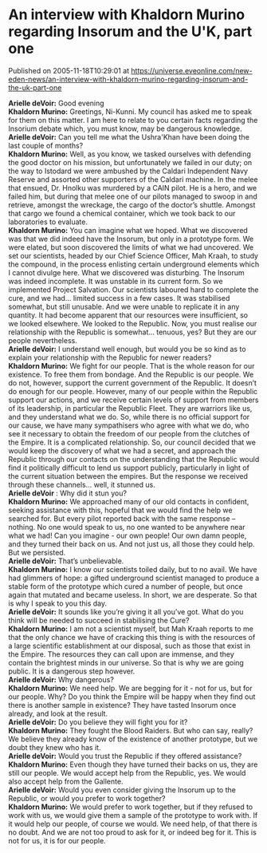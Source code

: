 # An interview with Khaldorn Murino regarding Insorum and the U'K, part one
Published on 2005-11-18T10:29:01 at https://universe.eveonline.com/new-eden-news/an-interview-with-khaldorn-murino-regarding-insorum-and-the-uk-part-one

**Arielle deVoir:** Good evening  
**Khaldorn Murino:** Greetings, Ni-Kunni. My council has asked me to speak for them on this matter. I am here to relate to you certain facts regarding the Insorium debate which, you must know, may be dangerous knowledge.  
**Arielle deVoir:** Can you tell me what the Ushra'Khan have been doing the last couple of months?  
**Khaldorn Murino:** Well, as you know, we tasked ourselves with defending the good doctor on his mission, but unfortunately we failed in our duty; on the way to Istodard we were ambushed by the Caldari Independent Navy Reserve and assorted other supporters of the Caldari machine. In the melee that ensued, Dr. Hnolku was murdered by a CAIN pilot. He is a hero, and we failed him, but during that melee one of our pilots managed to swoop in and retrieve, amongst the wreckage, the cargo of the doctor’s shuttle. Amongst that cargo we found a chemical container, which we took back to our laboratories to evaluate.  
**Khaldorn Murino:** You can imagine what we hoped. What we discovered was that we did indeed have the Insorum, but only in a prototype form. We were elated, but soon discovered the limits of what we had uncovered. We set our scientists, headed by our Chief Science Officer, Mah Kraah, to study the compound, in the process enlisting certain underground elements which I cannot divulge here. What we discovered was disturbing. The Insorum was indeed incomplete. It was unstable in its current form. So we implemented Project Salvation. Our scientists laboured hard to complete the cure, and we had... limited success in a few cases. It was stabilised somewhat, but still unusable. And we were unable to replicate it in any quantity. It had become apparent that our resources were insufficient, so we looked elsewhere. We looked to the Republic. Now, you must realise our relationship with the Republic is somewhat... tenuous, yes? But they are our people nevertheless.  
**Arielle deVoir:** I understand well enough, but would you be so kind as to explain your relationship with the Republic for newer readers?  
**Khaldorn Murino:** We fight for our people. That is the whole reason for our existence. To free them from bondage. And the Republic is our people. We do not, however, support the current government of the Republic. It doesn’t do enough for our people. However, many of our people within the Republic support our actions, and we receive certain levels of support from members of its leadership, in particular the Republic Fleet. They are warriors like us, and they understand what we do. So, while there is no official support for our cause, we have many sympathisers who agree with what we do, who see it necessary to obtain the freedom of our people from the clutches of the Empire. It is a complicated relationship. So, our council decided that we would keep the discovery of what we had a secret, and approach the Republic through our contacts on the understanding that the Republic would find it politically difficult to lend us support publicly, particularly in light of the current situation between the empires. But the response we received through these channels... well, it stunned us.  
**Arielle deVoir** : Why did it stun you?  
**Khaldorn Murino:** We approached many of our old contacts in confident, seeking assistance with this, hopeful that we would find the help we searched for. But every pilot reported back with the same response – nothing. No one would speak to us, no one wanted to be anywhere near what we had! Can you imagine - our own people! Our own damn people, and they turned their back on us. And not just us, all those they could help. But we persisted.  
**Arielle deVoir:** That’s unbelievable.  
**Khaldorn Murino:** I know our scientists toiled daily, but to no avail. We have had glimmers of hope: a gifted underground scientist managed to produce a stable form of the prototype which cured a number of people, but once again that mutated and became useless. In short, we are desperate. So that is why I speak to you this day.  
**Arielle deVoir:** It sounds like you’re giving it all you’ve got. What do you think will be needed to succeed in stabilising the Cure?  
**Khaldorn Murino:** I am not a scientist myself, but Mah Kraah reports to me that the only chance we have of cracking this thing is with the resources of a large scientific establishment at our disposal, such as those that exist in the Empire. The resources they can call upon are immense, and they contain the brightest minds in our universe. So that is why we are going public. It is a dangerous step however.  
**Arielle deVoir:** Why dangerous?  
**Khaldorn Murino:** We need help. We are begging for it - not for us, but for our people. Why? Do you think the Empire will be happy when they find out there is another sample in existence? They have tasted Insorum once already, and look at the result.  
**Arielle deVoir:** Do you believe they will fight you for it?  
**Khaldorn Murino:** They fought the Blood Raiders. But who can say, really? We believe they already know of the existence of another prototype, but we doubt they knew who has it.  
**Arielle deVoir:** Would you trust the Republic if they offered assistance?  
**Khaldorn Murino:** Even though they have turned their backs on us, they are still our people. We would accept help from the Republic, yes. We would also accept help from the Gallente.  
**Arielle deVoir:** Would you even consider giving the Insorum up to the Republic, or would you prefer to work together?  
**Khaldorn Murino:** We would prefer to work together, but if they refused to work with us, we would give them a sample of the prototype to work with. If it would help our people, of course we would. We need help, of that there is no doubt. And we are not too proud to ask for it, or indeed beg for it. This is not for us, it is for our people.
